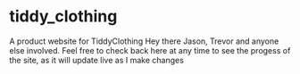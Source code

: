# tiddy_clothing
A product website for TiddyClothing
Hey there Jason, Trevor and anyone else involved. Feel free to check back here at any time to see the progess of the site, as it will update live as I make changes
